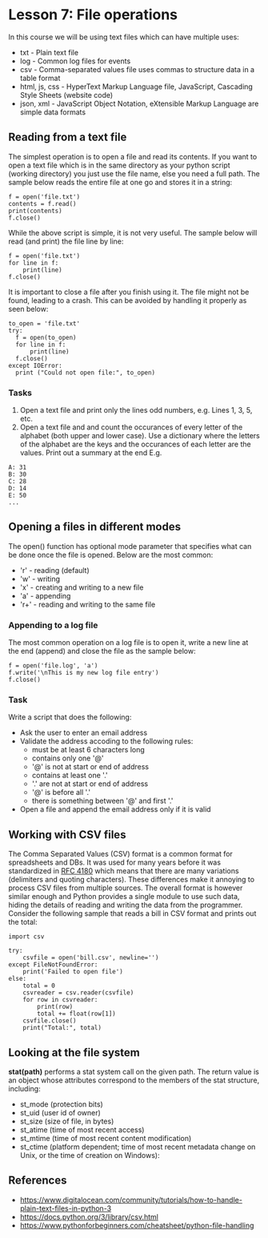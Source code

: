 # Lesson 7: File operations

<!--
3.1.Persistence 
3.1.1. Reading and writing data to and from files. 
3.1.2. Saving data to files and loading data from files. 
3.1.3. Common saving formats for logs.

3.2.List comprehension. 
3.2.1. Using lists to enumerate files and entries.
3.2.2. List operations such as search, sort and arithmetic.
-->
In this course we will be using text files which can have multiple uses:
* txt - Plain text file
* log - Common log files for events
* csv - Comma-separated values file uses commas to structure  data in a table format
* html, js, css - HyperText Markup Language file, JavaScript, Cascading Style Sheets (website code)
* json, xml - JavaScript Object Notation, eXtensible Markup Language are simple data formats

## Reading from a text file
The simplest operation is to open a file and read its contents. If you want to open a text file which is in the same directory as your python script (working directory) you just use the file name, else you need a full path. The sample below reads the entire file at one go and stores it in a string:
~~~
f = open('file.txt')
contents = f.read()
print(contents)
f.close()
~~~
While the above script is simple, it is not very useful. The sample below will read (and print) the file line by line:
~~~
f = open('file.txt')
for line in f:
    print(line)
f.close()
~~~
It is important to close a file after you finish using it. The file might not be found, leading to a crash. This can be avoided by handling it properly as seen below:
~~~
to_open = 'file.txt'
try:
  f = open(to_open)
  for line in f:
      print(line)
  f.close()
except IOError:
  print ("Could not open file:", to_open)
~~~
### Tasks
1. Open a text file and print only the lines odd numbers, e.g. Lines 1, 3, 5, etc.
1. Open a text file and and count the occurances of every letter of the alphabet (both upper and lower case). Use a dictionary where the letters of the alphabet are the keys and the occurances of each letter are the values. Print out a summary at the end E.g.
~~~
A: 31
B: 30
C: 28
D: 14
E: 50
...
~~~

## Opening a files in different modes
The open() function has optional mode parameter that specifies what can be done once the file is opened. Below are the most common:
* 'r' - reading (default)
* 'w' - writing
* 'x' - creating and writing to a new file
* 'a' - appending
* 'r+' - reading and writing to the same file

### Appending to a log file
The most common operation on a log file is to open it, write a new line at the end (append) and close the file as the sample below:
~~~
f = open('file.log', 'a')
f.write('\nThis is my new log file entry')
f.close()
~~~

### Task
Write a script that does the following:
* Ask the user to enter an email address
* Validate the address accoding to the following rules:
  * must be at least 6 characters long
  * contains only one '@' 
  * '@' is not at start or end of address
  * contains at least one '.'
  * '.' are not at start or end of address
  * '@' is before all '.'
  * there is something between '@' and first '.'
* Open a file and append the email address only if it is valid

## Working with CSV files
The Comma Separated Values (CSV) format is a common format for spreadsheets and DBs. It was used for many years before it was  standardized in [RFC 4180](https://tools.ietf.org/html/rfc4180) which means that there are many variations (delimiters and quoting characters). These differences make it annoying to process CSV files from multiple sources. The overall format is however similar enough and Python provides a single module to use such data, hiding the details of reading and writing the data from the programmer.  
Consider the following sample that reads a bill in CSV format and prints out the total:
~~~
import csv

try:
    csvfile = open('bill.csv', newline='')
except FileNotFoundError:
    print('Failed to open file')
else:
    total = 0
    csvreader = csv.reader(csvfile)
    for row in csvreader:
        print(row)
        total += float(row[1])
    csvfile.close()
    print("Total:", total)
~~~

## Looking at the file system


**stat(path)** performs a stat system call on the given path. The return value is an object whose attributes correspond to the members of the stat structure, including: 
* st_mode (protection bits)
* st_uid (user id of owner)
* st_size (size of file, in bytes)
* st_atime (time of most recent access)
* st_mtime (time of most recent content modification)
* st_ctime (platform dependent; time of most recent metadata change on Unix, or the time of creation on Windows):

## References
* https://www.digitalocean.com/community/tutorials/how-to-handle-plain-text-files-in-python-3
* https://docs.python.org/3/library/csv.html
* https://www.pythonforbeginners.com/cheatsheet/python-file-handling
